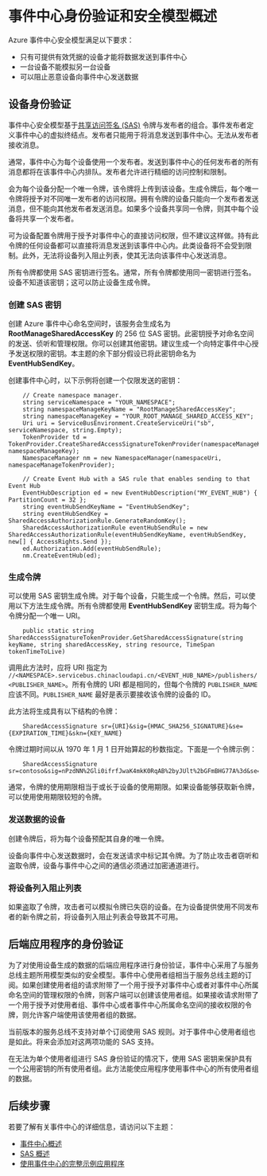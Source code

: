 <properties 
    pageTitle="事件中心身份验证和安全模型概述 | Azure"
    description="事件中心身份验证和安全模型概述。"
    services="event-hubs"
    documentationCenter="na"
    authors="sethmanheim"
    manager="timlt"
    editor="" />  

<tags 
    ms.service="event-hubs"
    ms.devlang="na"
    ms.topic="article"
    ms.tgt_pltfrm="na"
    ms.workload="na"
    ms.date="11/30/2016"
    wacn.date="01/23/2017"
    ms.author="sethm;clemensv" />

# 事件中心身份验证和安全模型概述
Azure 事件中心安全模型满足以下要求：

- 只有可提供有效凭据的设备才能将数据发送到事件中心
- 一台设备不能模拟另一台设备
- 可以阻止恶意设备向事件中心发送数据

## 设备身份验证

事件中心安全模型基于[共享访问签名 (SAS)](/documentation/articles/service-bus-sas/) 令牌与发布者的组合。事件发布者定义事件中心的虚拟终结点。发布者只能用于将消息发送到事件中心。无法从发布者接收消息。

通常，事件中心为每个设备使用一个发布者。发送到事件中心的任何发布者的所有消息都将在该事件中心内排队。发布者允许进行精细的访问控制和限制。

会为每个设备分配一个唯一令牌，该令牌将上传到该设备。生成令牌后，每个唯一令牌将授予对不同唯一发布者的访问权限。拥有令牌的设备只能向一个发布者发送消息，但不能向其他发布者发送消息。如果多个设备共享同一令牌，则其中每个设备将共享一个发布者。

可为设备配置令牌用于授予对事件中心的直接访问权限，但不建议这样做。持有此令牌的任何设备都可以直接将消息发送到该事件中心内。此类设备将不会受到限制。此外，无法将设备列入阻止列表，使其无法向该事件中心发送消息。

所有令牌都使用 SAS 密钥进行签名。通常，所有令牌都使用同一密钥进行签名。设备不知道该密钥；这可以防止设备生成令牌。

### 创建 SAS 密钥
创建 Azure 事件中心命名空间时，该服务会生成名为 **RootManageSharedAccessKey** 的 256 位 SAS 密钥。此密钥授予对命名空间的发送、侦听和管理权限。你可以创建其他密钥。建议生成一个向特定事件中心授予发送权限的密钥。本主题的余下部分假设已将此密钥命名为 **EventHubSendKey**。

创建事件中心时，以下示例将创建一个仅限发送的密钥：


		// Create namespace manager.
		string serviceNamespace = "YOUR_NAMESPACE";
		string namespaceManageKeyName = "RootManageSharedAccessKey";
		string namespaceManageKey = "YOUR_ROOT_MANAGE_SHARED_ACCESS_KEY";
		Uri uri = ServiceBusEnvironment.CreateServiceUri("sb", serviceNamespace, string.Empty);
		TokenProvider td = TokenProvider.CreateSharedAccessSignatureTokenProvider(namespaceManageKeyName, namespaceManageKey);
		NamespaceManager nm = new NamespaceManager(namespaceUri, namespaceManageTokenProvider);

		// Create Event Hub with a SAS rule that enables sending to that Event Hub
		EventHubDescription ed = new EventHubDescription("MY_EVENT_HUB") { PartitionCount = 32 };
		string eventHubSendKeyName = "EventHubSendKey";
		string eventHubSendKey = SharedAccessAuthorizationRule.GenerateRandomKey();
		SharedAccessAuthorizationRule eventHubSendRule = new SharedAccessAuthorizationRule(eventHubSendKeyName, eventHubSendKey, new[] { AccessRights.Send });
		ed.Authorization.Add(eventHubSendRule); 
		nm.CreateEventHub(ed);


### 生成令牌

可以使用 SAS 密钥生成令牌。对于每个设备，只能生成一个令牌。然后，可以使用以下方法生成令牌。所有令牌都使用 **EventHubSendKey** 密钥生成。将为每个令牌分配一个唯一 URI。


		public static string SharedAccessSignatureTokenProvider.GetSharedAccessSignature(string keyName, string sharedAccessKey, string resource, TimeSpan tokenTimeToLive)


调用此方法时，应将 URI 指定为 `//<NAMESPACE>.servicebus.chinacloudapi.cn/<EVENT_HUB_NAME>/publishers/<PUBLISHER_NAME>`。所有令牌的 URI 都是相同的，但每个令牌的 `PUBLISHER_NAME` 应该不同。`PUBLISHER_NAME` 最好是表示要接收该令牌的设备的 ID。

此方法将生成具有以下结构的令牌：


		SharedAccessSignature sr={URI}&sig={HMAC_SHA256_SIGNATURE}&se={EXPIRATION_TIME}&skn={KEY_NAME}


令牌过期时间以从 1970 年 1 月 1 日开始算起的秒数指定。下面是一个令牌示例：

		SharedAccessSignature sr=contoso&sig=nPzdNN%2Gli0ifrfJwaK4mkK0RqAB%2byJUlt%2bGFmBHG77A%3d&se=1403130337&skn=RootManageSharedAccessKey


通常，令牌的使用期限相当于或长于设备的使用期限。如果设备能够获取新令牌，可以使用使用期限较短的令牌。

### 发送数据的设备

创建令牌后，将为每个设备预配其自身的唯一令牌。

设备向事件中心发送数据时，会在发送请求中标记其令牌。为了防止攻击者窃听和盗取令牌，设备与事件中心之间的通信必须通过加密通道进行。

### 将设备列入阻止列表

如果盗取了令牌，攻击者可以模拟令牌已失窃的设备。在为设备提供使用不同发布者的新令牌之前，将设备列入阻止列表会导致其不可用。

## 后端应用程序的身份验证

为了对使用设备生成的数据的后端应用程序进行身份验证，事件中心采用了与服务总线主题所用模型类似的安全模型。事件中心使用者组相当于服务总线主题的订阅。如果创建使用者组的请求附带了一个用于授予对事件中心或者对事件中心所属命名空间的管理权限的令牌，则客户端可以创建该使用者组。如果接收请求附带了一个用于授予对使用者组、事件中心或者事件中心所属命名空间的接收权限的令牌，则允许客户端使用该使用者组的数据。

当前版本的服务总线不支持对单个订阅使用 SAS 规则。对于事件中心使用者组也是如此。将来会添加对这两项功能的 SAS 支持。

在无法为单个使用者组进行 SAS 身份验证的情况下，使用 SAS 密钥来保护具有一个公用密钥的所有使用者组。此方法能使应用程序使用事件中心的所有使用者组的数据。

## 后续步骤

若要了解有关事件中心的详细信息，请访问以下主题：

- [事件中心概述]
- [SAS 概述]
- [使用事件中心的完整示例应用程序]

[事件中心概述]: /documentation/articles/event-hubs-what-is-event-hubs/
[使用事件中心的完整示例应用程序]: https://code.msdn.microsoft.com/Service-Bus-Event-Hub-286fd097
[SAS 概述]: /documentation/articles/service-bus-sas-overview/

<!---HONumber=Mooncake_0116_2017-->
<!--Update_Description:update wording-->